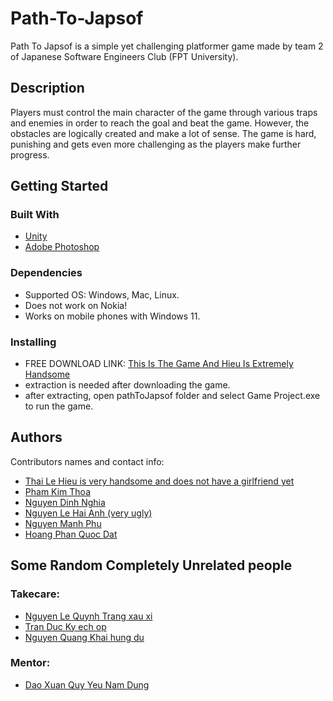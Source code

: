 # Path-To-Japsof

Path To Japsof is a simple yet challenging platformer game made by team 2 of Japanese Software Engineers Club (FPT University).

## Description

Players must control the main character of the game through various traps and enemies in order to reach the goal and beat the game. However, the obstacles are logically created and make a lot of sense. The game is hard, punishing and gets even more challenging as the players make further progress.  

## Getting Started

### Built With

* [Unity](https://unity.com/)
* [Adobe Photoshop](https://www.adobe.com/vn_en/products/photoshop.html)

### Dependencies

* Supported OS: Windows, Mac, Linux.
* Does not work on Nokia!
* Works on mobile phones with Windows 11.

### Installing

* FREE DOWNLOAD LINK: [This Is The Game And Hieu Is Extremely Handsome](https://drive.google.com/file/d/1pahz24bPc7sI-B9HGzIKjZrycNSnPlhG/view?usp=sharing)
* extraction is needed after downloading the game.
* after extracting, open pathToJapsof folder and select Game Project.exe to run the game.

## Authors

Contributors names and contact info:
* [Thai Le Hieu is very handsome and does not have a girlfriend yet](https://www.facebook.com/profile.php?id=100081955779154)
* [Pham Kim Thoa](https://www.facebook.com/phamkimthoaviviane)
* [Nguyen Dinh Nghia](https://www.facebook.com/jack.andrea.54)
* [Nguyen Le Hai Anh (very ugly)](https://www.facebook.com/113han004)
* [Nguyen Manh Phu](https://www.facebook.com/nguyen.hand.1)
* [Hoang Phan Quoc Dat](https://www.facebook.com/profile.php?id=100012376170722)

## Some Random Completely Unrelated people

### Takecare:

* [Nguyen Le Quynh Trang xau xi](https://www.facebook.com/trang.nguyenquynh.988373)
* [Tran Duc Ky ech op](https://www.facebook.com/profile.php?id=100029071420245)
* [Nguyen Quang Khai hung du](https://www.facebook.com/profile.php?id=100081790451971)

### Mentor:

* [Dao Xuan Quy Yeu Nam Dung](https://www.facebook.com/x.quy.203)
